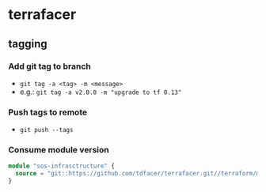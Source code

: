 # terrafacer

## tagging

### Add git tag to branch

* `git tag -a <tag> -m <message>`
* e.g.: `git tag -a v2.0.0 -m "upgrade to tf 0.13"`

### Push tags to remote

* `git push --tags`

### Consume module version

```tf
module "sos-infrasctructure" {
  source = "git::https://github.com/tdfacer/terrafacer.git//terraform/modules/sos?ref=v2.0.0"
}
```
